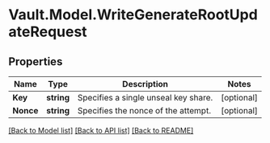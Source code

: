 # Vault.Model.WriteGenerateRootUpdateRequest

## Properties

Name | Type | Description | Notes
------------ | ------------- | ------------- | -------------
**Key** | **string** | Specifies a single unseal key share. | [optional] 
**Nonce** | **string** | Specifies the nonce of the attempt. | [optional] 

[[Back to Model list]](../README.md#documentation-for-models) [[Back to API list]](../README.md#documentation-for-api-endpoints) [[Back to README]](../README.md)

